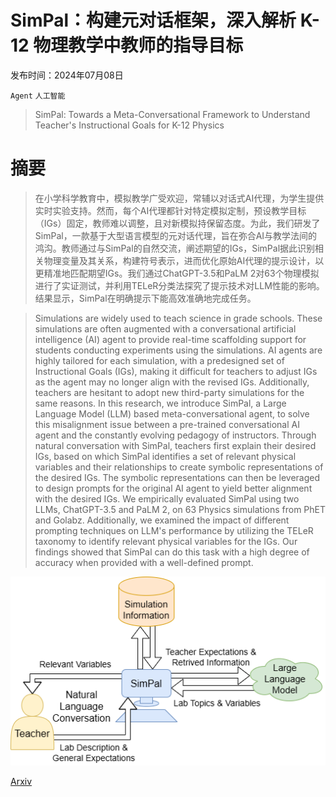# SimPal：构建元对话框架，深入解析 K-12 物理教学中教师的指导目标

发布时间：2024年07月08日

`Agent` `人工智能`

> SimPal: Towards a Meta-Conversational Framework to Understand Teacher's Instructional Goals for K-12 Physics

# 摘要

> 在小学科学教育中，模拟教学广受欢迎，常辅以对话式AI代理，为学生提供实时实验支持。然而，每个AI代理都针对特定模拟定制，预设教学目标（IGs）固定，教师难以调整，且对新模拟持保留态度。为此，我们研发了SimPal，一款基于大型语言模型的元对话代理，旨在弥合AI与教学法间的鸿沟。教师通过与SimPal的自然交流，阐述期望的IGs，SimPal据此识别相关物理变量及其关系，构建符号表示，进而优化原始AI代理的提示设计，以更精准地匹配期望IGs。我们通过ChatGPT-3.5和PaLM 2对63个物理模拟进行了实证测试，并利用TELeR分类法探究了提示技术对LLM性能的影响。结果显示，SimPal在明确提示下能高效准确地完成任务。

> Simulations are widely used to teach science in grade schools. These simulations are often augmented with a conversational artificial intelligence (AI) agent to provide real-time scaffolding support for students conducting experiments using the simulations. AI agents are highly tailored for each simulation, with a predesigned set of Instructional Goals (IGs), making it difficult for teachers to adjust IGs as the agent may no longer align with the revised IGs. Additionally, teachers are hesitant to adopt new third-party simulations for the same reasons. In this research, we introduce SimPal, a Large Language Model (LLM) based meta-conversational agent, to solve this misalignment issue between a pre-trained conversational AI agent and the constantly evolving pedagogy of instructors. Through natural conversation with SimPal, teachers first explain their desired IGs, based on which SimPal identifies a set of relevant physical variables and their relationships to create symbolic representations of the desired IGs. The symbolic representations can then be leveraged to design prompts for the original AI agent to yield better alignment with the desired IGs. We empirically evaluated SimPal using two LLMs, ChatGPT-3.5 and PaLM 2, on 63 Physics simulations from PhET and Golabz. Additionally, we examined the impact of different prompting techniques on LLM's performance by utilizing the TELeR taxonomy to identify relevant physical variables for the IGs. Our findings showed that SimPal can do this task with a high degree of accuracy when provided with a well-defined prompt.

![SimPal：构建元对话框架，深入解析 K-12 物理教学中教师的指导目标](../../../paper_images/2407.06241/SimPal.png)

[Arxiv](https://arxiv.org/abs/2407.06241)